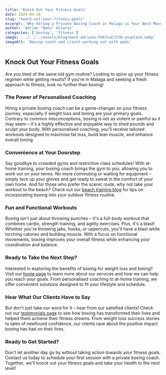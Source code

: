 ```yaml
---
title: 'Knock Out Your Fitness Goals'
date: 2024-04-26
slug: 'knock-out-your-fitness-goals'
excerpt: 'Why Hiring a Private Boxing Coach in Malaga is Your Best Move'
author: 'Adrian "Nano" Alvarez'
categories: ['boxing', 'fitness']
image: '../../../assets/blog/mark-adriane-FH6JcaCrYJ0-unsplash.webp'
imageAlt: 'Boxing coach and client working out with pads'
---
```


## Knock Out Your Fitness Goals

Are you tired of the same old gym routine? Looking to spice up your fitness regimen while getting results? If you're in Malaga and seeking a fresh approach to fitness, look no further than boxing!

### The Power of Personalised Coaching

Hiring a private boxing coach can be a game-changer on your fitness journey, especially if weight loss and toning are your primary goals. Contrary to common misconceptions, boxing is not as violent or painful as it may seem – it's a highly effective and enjoyable way to shed pounds and sculpt your body. With personalised coaching, you'll receive tailored workouts designed to maximise fat loss, build lean muscle, and enhance overall toning.

### Convenience at Your Doorstep

Say goodbye to crowded gyms and restrictive class schedules! With at-home training, your boxing coach brings the gym to you, allowing you to work out on your terms. No more commuting or waiting for equipment – simply lace up your gloves and get ready to sweat in the comfort of your own home. And for those who prefer the scenic route, why not take your workout to the beach? Check out our [beach training blog](/en/blog/benefits-of-beach-training/) for tips on incorporating boxing into your outdoor fitness routine.

### Fun and Functional Workouts

Boxing isn't just about throwing punches – it's a full-body workout that combines cardio, strength training, and agility exercises. Plus, it's a blast! Whether you're throwing jabs, hooks, or uppercuts, you'll have a blast while torching calories and building muscle. With a focus on functional movements, boxing improves your overall fitness while enhancing your coordination and balance.

### Ready to Take the Next Step?

Interested in exploring the benefits of boxing for weight loss and toning? Visit our [home page](en/#entrenamientos) to learn more about our services and how we can help you reach your goals. From personalised coaching to at-home training, we offer convenient solutions designed to fit your lifestyle and schedule.

### Hear What Our Clients Have to Say

But don't just take our word for it – hear from our satisfied clients! Check out our [testimonials page](/en/#testimonios) to see how boxing has transformed their lives and helped them achieve their fitness dreams. From weight loss success stories to tales of newfound confidence, our clients rave about the positive impact boxing has had on their lives.

### Ready to Get Started?

Don't let another day go by without taking action towards your fitness goals. Contact us today to schedule your first session with a private boxing coach. Together, we'll knock out your fitness goals and take your health to the next level!

